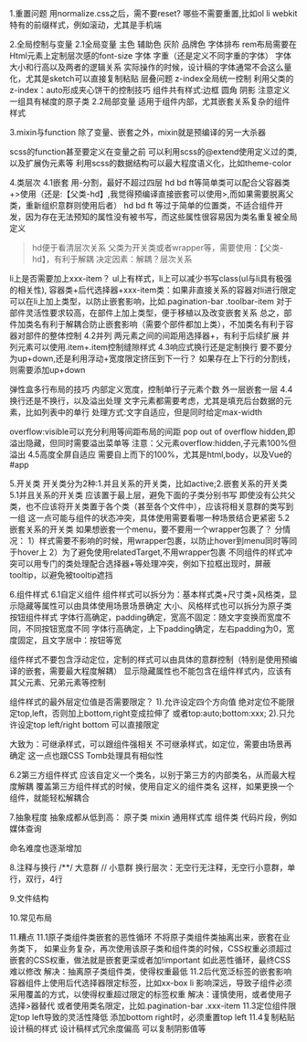 1.重置问题
用normalize.css之后，需不要reset?
哪些不需要重置,比如ol li
webkit特有的前缀样式，例如滚动，尤其是手机端


2.全局控制与变量
2.1全局变量
主色 辅助色 灰阶
品牌色
字体排布
    rem布局需要在Html元素上定制层次感的font-size
    字体 字重（还是定义不同字重的字体）
    字体大小和行高以及两者的逻辑关系
    实际操作的时候，设计稿的字体通常不会这么量化，尤其是sketch可以直接复制粘贴
层叠问题
  z-index全局统一控制
  利用父类的z-index：auto形成夹心饼干的控制技巧
组件共有样式:边框 圆角 阴影
            注意定义一组具有梯度的原子类
2.2局部变量
适用于组件内部，尤其嵌套关系复杂的组件样式


3.mixin与function
除了变量、嵌套之外，mixin就是预编译的另一大杀器

scss的function甚至要定义在变量之前
可以利用scss的@extend使用定义过的类,以及扩展伪元素等
利用scss的数据结构可以最大程度语义化，比如theme-color


4.类层次
4.1嵌套
用-分割，最好不超过四层
hd bd ft等简单类可以配合父容器类+>使用（还是:【父类-hd】,我觉得预编译直接嵌套可以使用>,而如果需要脱离父类，重新组织意群则使用后者）
hd bd ft 等过于简单的位置类，不适合组件开发，因为存在无法预知的属性没有被书写，而这些属性很容易因为类名重复被全局定义
>hd便于看清层次关系
父类为开关类或者wrapper等，需要使用：【父类-hd】，有利于解耦
决定因素：解耦？层次关系

li上是否需要加上xxx-item？
ul上有样式，li上可以减少书写class(ul与li具有极强的相关性),
容器类+后代选择器+xxx-item类：如果非直接关系的容器对li进行限定可以在li上加上类型，以防止嵌套影响，比如.pagination-bar .toolbar-item
                            对于部件灵活性要求较高，在部件上加上类型，便于移植以及改变嵌套关系
总之，部件加类名有利于解耦合防止嵌套影响（需要个部件都加上类），不加类名有利于容器对部件的整体控制
4.2并列
两元素之间的间距用选择器+，有利于后续扩展
并列元素可以使用.item+.item控制缝隙样式
4.3响应式换行还是定制换行
要不要分为up+down,还是利用浮动+宽度限定挤压到下一行？
如果存在上下行的分割线，则需要添加up+down

弹性盒多行布局的技巧
内部定义宽度，控制单行子元素个数
外一层嵌套一层
4.4换行还是不换行，以及溢出处理
文字元素都需要考虑，尤其是填充后台数据的元素，比如列表中的单行
处理方式:文字自适应，但是同时给定max-width

overflow:visible可以充分利用等间距布局的间距
pop out of overflow hidden,即溢出隐藏，但同时需要溢出菜单等
注意：父元素overflow:hidden,子元素100%但溢出
4.5高度全屏自适应
需要自上而下的100%，尤其是html,body，以及Vue的#app


5.开关类
开关类分为2种:1.并且关系的开关类，比如active;2.嵌套关系的开关类
5.1并且关系的开关类
应该置于最上层，避免下面的子类分别书写
即使没有公共父类，也不应该将开关类置于各个类（甚至各个文件中），应该将相关意群的类写到一组
这一点可能与组件的状态冲突，具体使用需要看哪一种场景结合更紧密
5.2嵌套关系的开关类
如果想嵌套一个menu，要不要用一个wrapper包裹了？
   分情况：
   1）样式需要不影响的时候，用wrapper包裹，以防止hover到menu同时等同于hover上
   2）为了避免使用relatedTarget,不用wrapper包裹
不同组件的样式冲突可以用专门的类处理配合选择器+等处理冲突，例如下拉框出现时，屏蔽tooltip，以避免被tooltip遮挡


6.组件样式
6.1自定义组件
组件样式可以拆分为：基本样式类+尺寸类+风格类，显示隐藏等属性可以由具体使用场景场景确定
大小、风格样式也可以拆分为原子类
按钮组件样式
字体行高确定，padding确定，宽高不固定：随文字变换而宽度不同，不同按钮宽度不同
字体行高确定，上下padding确定，左右padding为0，宽度固定，且文字居中：按钮等宽

组件样式不要包含浮动定位，定制的样式可以由具体的意群控制（特别是使用预编译的嵌套，需要最大程度解耦）
显示隐藏属性也不能包含在组件样式内，应该有其父元素、兄弟元素等控制

组件样式的最外层定位值是否需要限定？
1).允许设定四个方向值
    绝对定位不能限定top,left，否则加上bottom,right变成拉伸了
    或者top:auto;bottom:xxx;
2).只允许设定top left/right bottom
  可以直接限定

大致为：可继承样式，可以跟组件强相关
       不可继承样式，如定位，需要由场景再确定
       这一点也跟CSS Tomb处理具有相似性

6.2第三方组件样式
应该自定义一个类名，以别于第三方的内部类名，从而最大程度解耦
覆盖第三方组件样式的时候，使用自定义的组件类名
这样，如果更换一个组件，就能轻松解耦合


7.抽象程度
抽象成都从低到高：
原子类
mixin 通用样式库
组件类
代码片段，例如媒体查询

命名难度也逐渐增加


8.注释与换行
  /**/ 大意群
  //  小意群
  换行层次：无空行无注释，无空行小意群，单行，双行，4行


9.文件结构


10.常见布局


11.糟点
   11.1原子类组件类嵌套的恶性循环
   不将原子类组件类抽离出来，嵌套在业务类下，
   如果业务复杂，再次使用该原子类和组件类的时候，CSS权重必须超过嵌套的CSS权重，做法就是嵌套更深或者加!important
   如此恶性循环，最终CSS难以修改
   解决：抽离原子类组件类，使得权重最低
   11.2后代宽泛标签的嵌套影响
   容器组件上使用后代选择器限定标签，比如xx-box li
   影响深远，导致子组件必须采用覆盖的方式，以使得权重超过限定的标签权重
   解决：谨慎使用，或者使用子选择>器替代
        或者使用类名限定，比如.pagination-bar .xxx-item
   11.3定位组件限定top left导致的灵活性降低
   添加bottom right时，必须重置top left
   11.4复制粘贴设计稿的样式
   设计稿样式冗余度偏高
   可以复制阴影值等